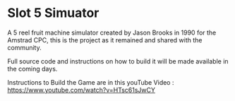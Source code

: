 # Slot 5 Simuator
A 5 reel fruit machine simulator created by Jason Brooks in 1990 for the Amstrad CPC, this is the project as it remained and shared with the community.

Full source code and instructions on how to build it will be made available in the coming days.

Instructions to Build the Game are in this youTube Video : https://www.youtube.com/watch?v=HTsc61sJwCY
